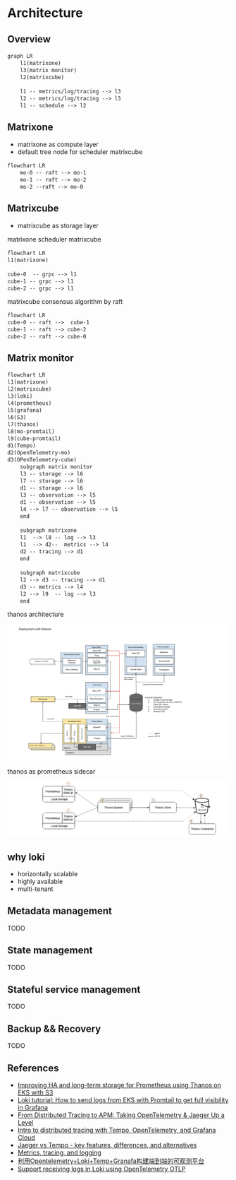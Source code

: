 # Architecture

## Overview

```mermaid
graph LR
    l1(matrixone)
    l3(matrix monitor)
    l2(matrixcube)

    l1 -- metrics/log/tracing --> l3
    l2 -- metrics/log/tracing --> l3
    l1 -- schedule --> l2

```

## Matrixone

- matrixone as  compute layer
- default tree node for scheduler matrixcube

```mermaid
flowchart LR
    mo-0 -- raft --> mo-1  
    mo-1 -- raft --> mo-2 
    mo-2 --raft --> mo-0
```

## Matrixcube

- matrixcube as storage layer

matrixone scheduler matrixcube

```mermaid
flowchart LR
l1(matrixone)

cube-0  -- grpc --> l1
cube-1 -- grpc --> l1
cube-2 -- grpc --> l1
```

matrixcube consensus algorithm by raft

```mermaid
flowchart LR
cube-0 -- raft -->  cube-1
cube-1 -- raft --> cube-2
cube-2 -- raft --> cube-0
```

## Matrix monitor

```mermaid
flowchart LR
l1(matrixone)
l2(matrixcube)
l3(loki)
l4(prometheus)
l5(grafana)
l6(S3)
l7(thanos)
l8(mo-promtail)
l9(cube-promtail)
d1(Tempo)
d2(OpenTelemetry-mo)
d3(OPenTelemetry-cube)
    subgraph matrix monitor
    l3 -- storage --> l6
    l7 -- storage --> l6
    d1 -- storage --> l6
    l3 -- observation --> l5
    d1 -- observation --> l5
    l4 --> l7 -- observation --> l5
    end

    subgraph matrixone
    l1  --> l8 -- log --> l3
    l1  --> d2--  metrics --> l4
    d2 -- tracing --> d1
    end

    subgraph matrixcube
    l2 --> d3 -- tracing --> d1
    d3 -- metrics --> l4
    l2 --> l9  -- log --> l3
    end
```

thanos architecture

![th-arch](img/thanos_arch.png)

thanos as  prometheus sidecar

![th-prom](img/thanos-prom.png)

## why loki

- horizontally scalable
- highly available
- multi-tenant

## Metadata management

TODO

## State management

TODO

## Stateful service management

TODO

## Backup && Recovery

TODO

## References

- [Improving HA and long-term storage for Prometheus using Thanos on EKS with S3](https://aws.amazon.com/cn/blogs/opensource/improving-ha-and-long-term-storage-for-prometheus-using-thanos-on-eks-with-s3/)
- [Loki tutorial: How to send logs from EKS with Promtail to get full visibility in Grafana](https://grafana.com/blog/2020/07/21/loki-tutorial-how-to-send-logs-from-eks-with-promtail-to-get-full-visibility-in-grafana/)
- [From Distributed Tracing to APM: Taking OpenTelemetry & Jaeger Up a Level](https://logz.io/blog/monitoring-microservices-opentelemetry-jaeger/)
- [Intro to distributed tracing with Tempo, OpenTelemetry, and Grafana Cloud](https://grafana.com/blog/2021/09/23/intro-to-distributed-tracing-with-tempo-opentelemetry-and-grafana-cloud/)
- [Jaeger vs Tempo - key features, differences, and alternatives](https://signoz.io/blog/jaeger-vs-tempo#:~:text=Both%20Grafana%20Tempo%20and%20Jaeger%20are%20tools%20aimed,as%20a%20project%20from%20Cloud%20Native%20Computing%20Foundation.)
- [Metrics, tracing, and logging](https://peter.bourgon.org/blog/2017/02/21/metrics-tracing-and-logging.html)
- [利用Opentelemetry+Loki+Temp+Granafa构建端到端的可观测平台](https://juejin.cn/post/7050134410229710884)
- [Support receiving logs in Loki using OpenTelemetry OTLP](https://github.com/grafana/loki/pull/5363)
